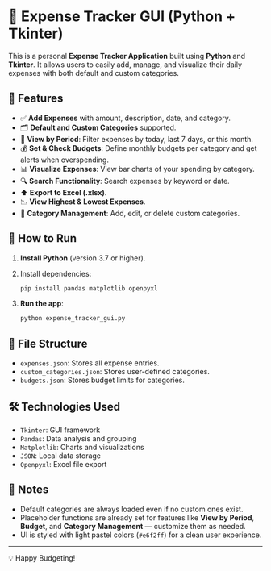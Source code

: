 # 🧾 Expense Tracker GUI (Python + Tkinter)

This is a personal **Expense Tracker Application** built using **Python** and **Tkinter**. It allows users to easily add, manage, and visualize their daily expenses with both default and custom categories.

## 📌 Features

- ✅ **Add Expenses** with amount, description, date, and category.
- 🗂️ **Default and Custom Categories** supported.
- 📆 **View by Period**: Filter expenses by today, last 7 days, or this month.
- 💰 **Set & Check Budgets**: Define monthly budgets per category and get alerts when overspending.
- 📊 **Visualize Expenses**: View bar charts of your spending by category.
- 🔍 **Search Functionality**: Search expenses by keyword or date.
- ⬆️ **Export to Excel (.xlsx)**.
- 📉 **View Highest & Lowest Expenses**.
- 🧩 **Category Management**: Add, edit, or delete custom categories.

## 🚀 How to Run

1. **Install Python** (version 3.7 or higher).
2. Install dependencies:

    ```bash
    pip install pandas matplotlib openpyxl
    ```

3. **Run the app**:

    ```bash
    python expense_tracker_gui.py
    ```

## 📁 File Structure

- `expenses.json`: Stores all expense entries.
- `custom_categories.json`: Stores user-defined categories.
- `budgets.json`: Stores budget limits for categories.

## 🛠 Technologies Used

- `Tkinter`: GUI framework
- `Pandas`: Data analysis and grouping
- `Matplotlib`: Charts and visualizations
- `JSON`: Local data storage
- `Openpyxl`: Excel file export

## 📝 Notes

- Default categories are always loaded even if no custom ones exist.
- Placeholder functions are already set for features like **View by Period**, **Budget**, and **Category Management** — customize them as needed.
- UI is styled with light pastel colors (`#e6f2ff`) for a clean user experience.

---

💡 Happy Budgeting!
